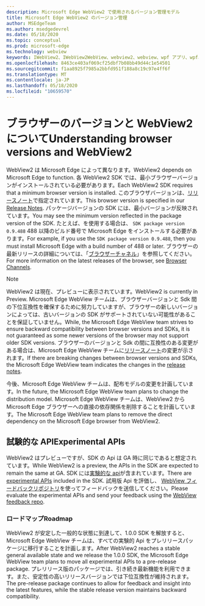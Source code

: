 ```yaml
---
description: Microsoft Edge WebView2 で使用されるバージョン管理モデル
title: Microsoft Edge WebView2 のバージョン管理
author: MSEdgeTeam
ms.author: msedgedevrel
ms.date: 05/18/2020
ms.topic: conceptual
ms.prod: microsoft-edge
ms.technology: webview
keywords: IWebView2、IWebView2WebView、webview2、webview、wpf アプリ、wpf、edge、ICoreWebView2、ICoreWebView2Host、browser control、edge html
ms.openlocfilehash: 8463ce403af069cf25dbf7b08bb49d44c1e54501
ms.sourcegitcommit: f1aa8925f7985a2bbfd951f188a8c19c97e4ff6f
ms.translationtype: MT
ms.contentlocale: ja-JP
ms.lasthandoff: 05/18/2020
ms.locfileid: "10659570"
---
```

# <span data-ttu-id="5b03b-104">ブラウザーのバージョンと WebView2 について</span><span class="sxs-lookup"><span data-stu-id="5b03b-104">Understanding browser versions and WebView2</span></span>  

<span data-ttu-id="5b03b-105">WebView2 は Microsoft Edge によって異なります。</span><span class="sxs-lookup"><span data-stu-id="5b03b-105">WebView2 depends on Microsoft Edge to function.</span></span>  <span data-ttu-id="5b03b-106">各 WebView2 SDK では、最小ブラウザーバージョンがインストールされている必要があります。</span><span class="sxs-lookup"><span data-stu-id="5b03b-106">Each WebView2 SDK requires that a minimum browser version is installed.</span></span>  <span data-ttu-id="5b03b-107">このブラウザバージョンは、[リリースノート][Webview2Releasenotes]で指定されています。</span><span class="sxs-lookup"><span data-stu-id="5b03b-107">This browser version is specified in our [Release Notes][Webview2Releasenotes].</span></span>  <span data-ttu-id="5b03b-108">パッケージバージョンの SDK には、最小バージョンが反映されています。</span><span class="sxs-lookup"><span data-stu-id="5b03b-108">You may see the minimum version reflected in the package version of the SDK.</span></span>  <span data-ttu-id="5b03b-109">たとえば、を使用する場合は、 `SDK package version 0.9.488` 488 以降のビルド番号で Microsoft Edge をインストールする必要があります。</span><span class="sxs-lookup"><span data-stu-id="5b03b-109">For example, if you use the `SDK package version 0.9.488`, then you must install Microsoft Edge with a build number of 488 or later.</span></span>  <span data-ttu-id="5b03b-110">ブラウザーの最新リリースの詳細については、「[ブラウザーチャネル][DeployedgeChannels]」を参照してください。</span><span class="sxs-lookup"><span data-stu-id="5b03b-110">For more information on the latest releases of the browser, see [Browser Channels][DeployedgeChannels].</span></span>  

> [!NOTE]
> <span data-ttu-id="5b03b-111">WebView2 は現在、プレビューに表示されています。</span><span class="sxs-lookup"><span data-stu-id="5b03b-111">WebView2 is currently in Preview.</span></span>  <span data-ttu-id="5b03b-112">Microsoft Edge WebView チームは、ブラウザーバージョンと Sdk 間の下位互換性を確保するために努力していますが、ブラウザーの新しいバージョンによっては、古いバージョンの SDK がサポートされていない可能性があることを保証していません。</span><span class="sxs-lookup"><span data-stu-id="5b03b-112">While, the Microsoft Edge WebView team strives to ensure backward compatibility between browser versions and SDKs, it is not guaranteed as some newer versions of the browser may not support older SDK versions.</span></span>  <span data-ttu-id="5b03b-113">ブラウザーのバージョンと Sdk の間に互換性のある変更がある場合は、Microsoft Edge WebView チームに[リリースノート][Webview2Releasenotes]の変更が示されます。</span><span class="sxs-lookup"><span data-stu-id="5b03b-113">If there are breaking changes between browser versions and SDKs, the Microsoft Edge WebView team indicates the changes in the [release notes][Webview2Releasenotes].</span></span>  

<span data-ttu-id="5b03b-114">今後、Microsoft Edge WebView チームは、配布モデルの変更を計画しています。</span><span class="sxs-lookup"><span data-stu-id="5b03b-114">In the future, the Microsoft Edge WebView team plans to change the distribution model.</span></span>  <span data-ttu-id="5b03b-115">Microsoft Edge WebView チームは、WebView2 から Microsoft Edge ブラウザーへの直接の依存関係を削除することを計画しています。</span><span class="sxs-lookup"><span data-stu-id="5b03b-115">The Microsoft Edge WebView team plans to remove the direct dependency on the Microsoft Edge browser from WebView2.</span></span>  <!--To learn more, see [WebView2 Runtime][Webview2IndexEdgeRuntime] in the [Distribution][Webview2Distibution] section.  -->  

<!--todo: dd link to distribution.md after publication  -->  

## <span data-ttu-id="5b03b-116">試験的な API</span><span class="sxs-lookup"><span data-stu-id="5b03b-116">Experimental APIs</span></span>  

<span data-ttu-id="5b03b-117">WebView2 はプレビューですが、SDK の Api は GA 時に同じであると想定されています。</span><span class="sxs-lookup"><span data-stu-id="5b03b-117">While WebView2 is a preview, the APIs in the SDK are expected to remain the same at GA.</span></span>  <span data-ttu-id="5b03b-118">SDK には[実験的な api][Webview2ReferenceWin3209488Experimental]が含まれています。</span><span class="sxs-lookup"><span data-stu-id="5b03b-118">There are [experimental APIs][Webview2ReferenceWin3209488Experimental] included in the SDK.</span></span>  <span data-ttu-id="5b03b-119">試用版 Api を評価し、 [WebView フィードバックリポジトリ][GithubMicrosoftedgeWebviewfeedback]を使ってフィードバックを送信してください。</span><span class="sxs-lookup"><span data-stu-id="5b03b-119">Please evaluate the experimental APIs and send your feedback using the [WebView feedback repo][GithubMicrosoftedgeWebviewfeedback].</span></span>  

### <span data-ttu-id="5b03b-120">ロードマップ</span><span class="sxs-lookup"><span data-stu-id="5b03b-120">Roadmap</span></span>  

<span data-ttu-id="5b03b-121">WebView2 が安定した一般的な状態に到達して、1.0.0 SDK を解放すると、Microsoft Edge WebView チームは、すべての実験的 Api をプレリリースパッケージに移行することを計画します。</span><span class="sxs-lookup"><span data-stu-id="5b03b-121">After WebView2 reaches a stable general available state and we release the 1.0.0 SDK, the Microsoft Edge WebView team plans to move all experimental APIs to a pre-release package.</span></span>  <span data-ttu-id="5b03b-122">プレリリース版のパッケージでは、引き続き最新機能を利用できます。また、安定性の高いリリースバージョンでは下位互換性が維持されます。</span><span class="sxs-lookup"><span data-stu-id="5b03b-122">The pre-release package continues to allow for feedback and insight into the latest features, while the stable release version maintains backward compatibility.</span></span>  

<!--links -->

[Webview2Distibution]: ./distribution.md "存在しない |Microsoft ドキュメント"  
[Webview2IndexEdgeRuntime]: ../index.md#microsoft-edge-webview2-runtime "Microsoft Edge WebView2 Runtime-Microsoft Edge WebView2 (開発者向けプレビュー) |Microsoft ドキュメント"  
[Webview2ReferenceWin3209488Experimental]: ../reference/win32/0-9-488-reference-webview2.md#experimental "実験的な参照 (WebView2) |Microsoft ドキュメント"  
[Webview2Releasenotes]: ../releasenotes.md "WebView2 SDK のリリースノート |Microsoft ドキュメント"  

[DeployedgeChannels]: /deployedge/microsoft-edge-channels "Microsoft Edge チャネルの概要 |Microsoft ドキュメント"  

[GithubMicrosoftedgeWebviewfeedback]: https://github.com/MicrosoftEdge/WebViewFeedback "WebView フィードバック-MicrosoftEdge/WebViewFeedback |GitHub"  
